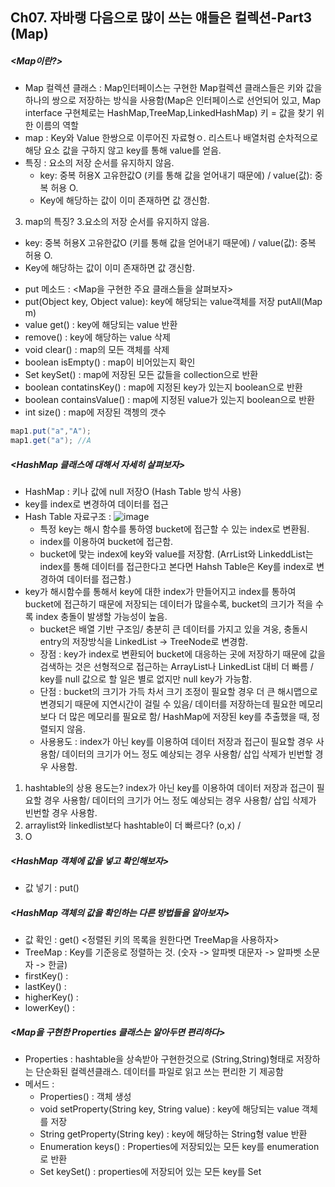 ## Ch07. 자바랭 다음으로 많이 쓰는 얘들은 컬렉션-Part3 (Map)
##### <Map이란?> <br>
- Map 컬렉션 클래스 : Map인터페이스는 구현한 Map컬렉션 클래스들은 키와 값을 하나의 쌍으로 저장하는 방식을 사용함(Map은 인터페이스로 선언되어 있고, Map interface 구현체로는 HashMap,TreeMap,LinkedHashMap)
  키 = 값을 찾기 위한 이름의 역할
- map : Key와 Value 한쌍으로 이루어진 자료형ㅇ. 리스트나 배열처럼 순차적으로 해당 요소 값을 구하지 않고 key를 통해 value를 얻음.
- 특징 : 요소의 저장 순서를 유지하지 않음.
  + key: 중복 허용X 고유한값O (키를 통해 값을 얻어내기 때문에) / value(값): 중복 허용 O.
  + Key에 해당하는 값이 이미 존재하면 값 갱신함.
3. map의 특징?
3.요소의 저장 순서를 유지하지 않음.
  + key: 중복 허용X 고유한값O (키를 통해 값을 얻어내기 때문에) / value(값): 중복 허용 O.
  + Key에 해당하는 값이 이미 존재하면 값 갱신함.
- put 메소드 : 
<Map을 구현한 주요 클래스들을 살펴보자> <br>
- put(Object key, Object value): key에 해당되는 value객체를 저장
  putAll(Map m)  <br>
- value get() : key에 해당되는 value 반환 
- remove() : key에 해당하는 value 삭제
- void clear() : map의 모든 객체를 삭제
- boolean isEmpty() : map이 비어있는지 확인
- Set keySet() : map에 저장된 모든 값들을 collection으로 반환
- boolean contatinsKey() : map에 지정된 key가 있는지 boolean으로 반환
- boolean containsValue() : map에 지정된 value가 있는지 boolean으로 반환
- int size() : map에 저장된 객쳉의 갯수
```java
map1.put("a","A");
map1.get("a"); //A
```
##### <HashMap 클래스에 대해서 자세히 살펴보자> <br>
- HashMap :  키나 값에 null 저장O (Hash Table 방식 사용)
- key를 index로 변경하여 데이터를 접근
- Hash Table 자료구조 :
![image](https://github.com/hyezg/java-study/assets/112006114/50480992-cc50-433d-85ac-09d4fb704bac)
  + 특정 key는 해시 함수를 통하영 bucket에 접근할 수 있는 index로 변환됨.
  + index를 이용하여 bucket에 접근함.
  + bucket에 맞는 index에 key와 value를 저장함.
(ArrList와 LinkeddList는 index를 통해 데이터를 접근한다고 본다면 Hahsh Table은 Key를 index로 변경하여 데이터를 접근함.)
- key가 해시함수를 통해서 key에 대한 index가 만들어지고 index를 통하여 bucket에 접근하기 때문에 저장되는 데이터가 많을수록, bucket의 크기가 적을 수록 index 충돌이 발생할 가능성이 높음.
  - bucket은 배열 기반 구조임/ 충분히 큰 데이터를 가지고 있을 겨웅, 충돌시 entry의 저장방식을 LinkedList -> TreeNode로 변경함.
  - 장점 : key가 index로 변환되어 bucket에 대응하는 곳에 저장하기 때문에 값을 검색하는 것은 선형적으로 접근하는 ArrayList나 LinkedList 대비 더 빠름 / key를 null 값으로 할 일은 별로 없지만 null key가 가능함.
  - 단점 : bucket의 크기가 가득 차서 크기 조정이 필요할 경우 더 큰 해시맵으로 변경되기 때문에 지연시간이 걸릴 수 있음/ 데이터를 저장하는데 필요한 메모리보다 더 많은 메모리를 필요로 함/ HashMap에 저장된 key를 추출했을 때, 정렬되지 않음.
  - 사용용도 : index가 아닌 key를 이용하여 데이터 저장과 접근이 필요할 경우 사용함/ 데이터의 크기가 어느 정도 예상되는 경우 사용함/ 삽입 삭제가 빈번할 경우 사용함.
1. hashtable의 상용 용도는? index가 아닌 key를 이용하여 데이터 저장과 접근이 필요할 경우 사용함/ 데이터의 크기가 어느 정도 예상되는 경우 사용함/ 삽입 삭제가 빈번할 경우 사용함.
2. arraylist와 linkedlist보다 hashtable이 더 빠르다? (o,x) / 
2. O
##### <HashMap 객체에 값을 넣고 확인해보자> <br>
- 값 넣기 : put()

##### <HashMap 객체의 값을 확인하는 다른 방법들을 알아보자> <br>
- 값 확인 : get()
<정렬된 키의 목록을 원한다면 TreeMap을 사용하자> <br>
- TreeMap : Key를 기준응로 정렬하는 것. (숫자 -> 알파벳 대문자 -> 알파벳 소문자 -> 한글)
- firstKey() :
- lastKey() :
- higherKey() :
- lowerKey() :


##### <Map을 구현한 Properties 클래스는 알아두면 편리하다> <br>
- Properties : hashtable을 상속받아 구현한것으로 (String,String)형태로 저장하는 단순화된 컬렉션클래스. 데이터를 파일로 읽고 쓰는 편리한 기 제공함
- 메서드 :
  + Properties() : 객체 생성
  + void setProperty(String key, String value) : key에 해당되는 value 객체를 저장
  + String getProperty(String key) : key에 해당하는 String형 value 반환
  + Enumeration<Object> keys() : Properties에 저장되있는 모든 key를 enumeration<object>로 반환
  + Set<Object> keySet() : properties에 저장되어 있는 모든 key를 Set<Object>로 반환
  + Collection<Object> values() : properties에 저장되어 있는 모든 value를 Collection<Object>로 반환
 + boolean replace(key, oldValue) : key에 해당하는 value값인 olValue를 newValue로 변환 해당하는 key객체가 있으면 true, 없으면 false
4. Set<Object> keySet() 는 무엇?
4. properties에 저장되어 있는 모든 key를 Set<Object>로 반환
<자바의 자료구조를 정리해보자><br>

## Ch08. 그 다음으로 많이 쓰는 얘들은 자바 유틸
##### <java.lang 다음으로 많이 사ㅛ되는 java.util 패키지> <br>
- List,Map,Set,Collection 등 클래스들 있음
- Collection framework : 자료구조 클래스들
- interface collection interface 중복O,순서 기억 못함
- add() : 자료 추가해줌
- iterator(): 자료 하나씩 꺼내기위한 메소드
- size() : 저장된 자료의 수 반환하는 메소드
  
- Set : collection interface를 상속받는 클래스. 중복X,순서X
- list : 중복O,순서O 저장공간이 필요에 따라 자유롭게 변경
- Map : key value가지는 자료구조, key는 중복X,순서X

  
##### <날짜를 처리하기 위한 Date와 Calender> <br>
- Calndar : 기존 date클래스는 지역화를 지원안함. (지역화 : 국가별로 현재 날짜와 시간을 다를 수 있고 부분 지원하는 것)

##### <컬렉션 객체들의 도우미 Collections> <br>
- Collection list,set,collection,map 자료구조 포함함
- collection 인터페이스 : collection 프레임워크에서 가장 기존이 되는 인터페이스
  - 중복O,자료 저장 순서 기억X,
  - iterator를 활용해 찾아냄 
  - iterator interface :
    + hashNext() : boolean 반
    + next() : Object
  + - 대표메서드 : add(),size(),iterator()
- 
##### <배열을 쉽게 처리해주는 Arrays> <br>
- arrays : 항목 정렬, 항목 검색, 항목 비교와 같은 메소드를 제공함. 모든 메소드는 static메소드이므로,arrays클래스로 바로 사용 가능함.
- 기본 타입 또는 String 배열은 사전순(오름차순)으로 정렬할 수 O.
- 배열 항목 검색 : Arrays.sort()메소드로 정렬한 후 -> 
          Arrays.binarySearch()메소드로 원하는 항목의 인덱스 값을 찾을 수 O.(없는 항목일 경웅 음수값 리턴)
- 배열 동일 항목 채우기 : fill()메소드로 가능함
- 배열 항목 비교 : equals(배열,배열), deepEquals()로 얕은 깊은 비교 가능함.
- 얕은 복사 : 데이터를 복사하는데 복사 객체는 원본 객체와 같은 메모리 주소를 참조함. 같은 주소의 값을 참조하기때문에 한쪽에 한쪽에 대한 접근이 다른 한쪽에도 영향을 미침.
- 깊은 복사 : 객체를 복사할 때 해당 객체와 인스턴스 변수까지 복사하여 새 주소에 담음. clone()메소드 사용함 -> Cloneable인터페이스의 추상메소드.
- copyOf()메소드 :전달받은 배열의 특정 길이만큼 새로운 배열로 복사하여 반환함
```java
import java.util.Arrays
void fill(배열 값)
void fill(배열, 시작인덱스,끝인덱스,값)
arr1.equals(arr2);  //배열의 번지 비교
Arrays.equals(arr1,arr2);  //배열의 1차 항목값만 비교
Arrays.deepEquals(arr1,arr2); //중첩 배열의 모든 항목값 비교
```
##### <임의의 값을 생성하기 위한 Random> <br>
- Random 클래스 사용
```java
import java.util.Random;
Ranodm r = new Random();
// Random random1 = new Random(4) //seed 지정해서 생성
int value = r.nextInt(10);
//int randomValueWithRange = random.nextInt(max - min) + min; // 난수 범위 지정하는 법
```
- nextInt(int i) : 0부터 i까지 랜덤한 숫자 리턴함
- nextInt() : int 타입의 최소~최대범위 안에서 랜덤한 숫자 리턴함
- nextBoolean() : boolean타입의 true,false 랜덤한 값 리턴함
- 특징 : 유사 난수가 생서될 수 있음
##### <문자열을 자르기 위한 String Tokenzior> <br>

##### <java.math 패키지의 BigDecimal 클래스를 활용하자> <br>
- BigDecimal : java언어에서 숫자를 정밀하게 저장하고 표현할 수 있는 유일한 방법.
- 

